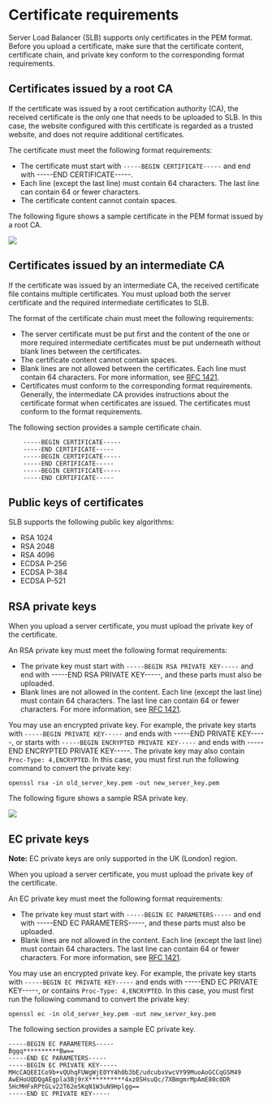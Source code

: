# Certificate requirements

Server Load Balancer \(SLB\) supports only certificates in the PEM format. Before you upload a certificate, make sure that the certificate content, certificate chain, and private key conform to the corresponding format requirements.

## Certificates issued by a root CA

If the certificate was issued by a root certification authority \(CA\), the received certificate is the only one that needs to be uploaded to SLB. In this case, the website configured with this certificate is regarded as a trusted website, and does not require additional certificates.

The certificate must meet the following format requirements:

-   The certificate must start with `-----BEGIN CERTIFICATE-----` and end with -----END CERTIFICATE-----.
-   Each line \(except the last line\) must contain 64 characters. The last line can contain 64 or fewer characters.
-   The certificate content cannot contain spaces.

The following figure shows a sample certificate in the PEM format issued by a root CA.

![](https://static-aliyun-doc.oss-accelerate.aliyuncs.com/assets/img/en-US/8313359951/p2839.jpg)

## Certificates issued by an intermediate CA

If the certificate was issued by an intermediate CA, the received certificate file contains multiple certificates. You must upload both the server certificate and the required intermediate certificates to SLB.

The format of the certificate chain must meet the following requirements:

-   The server certificate must be put first and the content of the one or more required intermediate certificates must be put underneath without blank lines between the certificates.
-   The certificate content cannot contain spaces.
-   Blank lines are not allowed between the certificates. Each line must contain 64 characters. For more information, see [RFC 1421](https://tools.ietf.org/html/rfc1421).
-   Certificates must conform to the corresponding format requirements. Generally, the intermediate CA provides instructions about the certificate format when certificates are issued. The certificates must conform to the format requirements.

The following section provides a sample certificate chain.

```
    -----BEGIN CERTIFICATE-----
    -----END CERTIFICATE-----
    -----BEGIN CERTIFICATE-----
    -----END CERTIFICATE-----
    -----BEGIN CERTIFICATE-----
    -----END CERTIFICATE-----
```

## Public keys of certificates

SLB supports the following public key algorithms:

-   RSA 1024
-   RSA 2048
-   RSA 4096
-   ECDSA P-256
-   ECDSA P-384
-   ECDSA P-521

## RSA private keys

When you upload a server certificate, you must upload the private key of the certificate.

An RSA private key must meet the following format requirements:

-   The private key must start with `-----BEGIN RSA PRIVATE KEY-----` and end with -----END RSA PRIVATE KEY-----, and these parts must also be uploaded.
-   Blank lines are not allowed in the content. Each line \(except the last line\) must contain 64 characters. The last line can contain 64 or fewer characters. For more information, see [RFC 1421](https://tools.ietf.org/html/rfc1421).

You may use an encrypted private key. For example, the private key starts with `-----BEGIN PRIVATE KEY-----` and ends with -----END PRIVATE KEY-----, or starts with `-----BEGIN ENCRYPTED PRIVATE KEY-----` and ends with -----END ENCRYPTED PRIVATE KEY-----. The private key may also contain `Proc-Type: 4,ENCRYPTED`. In this case, you must first run the following command to convert the private key:

```
openssl rsa -in old_server_key.pem -out new_server_key.pem
```

The following figure shows a sample RSA private key.

![](https://static-aliyun-doc.oss-accelerate.aliyuncs.com/assets/img/en-US/8313359951/p2840.jpg)

## EC private keys

**Note:** EC private keys are only supported in the UK \(London\) region.

When you upload a server certificate, you must upload the private key of the certificate.

An EC private key must meet the following format requirements:

-   The private key must start with `-----BEGIN EC PARAMETERS-----` and end with -----END EC PARAMETERS-----, and these parts must also be uploaded.
-   Blank lines are not allowed in the content. Each line \(except the last line\) must contain 64 characters. The last line can contain 64 or fewer characters. For more information, see [RFC 1421](https://tools.ietf.org/html/rfc1421).

You may use an encrypted private key. For example, the private key starts with `-----BEGIN EC PRIVATE KEY-----` and ends with -----END EC PRIVATE KEY-----, or contains `Proc-Type: 4,ENCRYPTED`. In this case, you must first run the following command to convert the private key:

```
openssl ec -in old_server_key.pem -out new_server_key.pem
```

The following section provides a sample EC private key.

```
-----BEGIN EC PARAMETERS-----
Bggq**********Bw==
-----END EC PARAMETERS-----
-----BEGIN EC PRIVATE KEY-----
MHcCAQEEICo9b+vQUhqFUWgWjE0YY4h0b3bE/udcubxVwcVY99MuoAoGCCqGSM49
AwEHoUQDQgAEgpla3Bj9rX**********4xz0SHsuQc/7XBmgmrMpAmE80c0DR
5HcMHFxRPtGLv22T62e5KqN1W3uN9Hplgg==
-----END EC PRIVATE KEY-----
```

